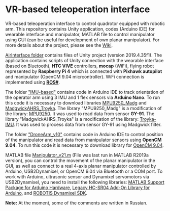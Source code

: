 # VR-based teleoperation interface
VR-based teleoperation interface to control quadrotor equipped with robotic arm. This repository contains Unity application, codes (Arduino IDE) for wearable interface and manipulator, MATLAB file to control manipulator using GUI (can be useful for development of own planar manipulator). For more details about the project, please see the [Wiki](https://github.com/Y-Grigoriy/VR-based-teleoperation-interface/wiki).

[AirInterface folder](https://github.com/Y-Grigoriy/VR-based_teleoperation_interface/tree/main/AirInterface) contains files of Unity project (version 2019.4.35f1). The application contains scripts of Unity connection with the wearable interface (based on Bluetooth), **HTC VIVE** controllers, **mocap** (WiFi), flying robot represented by **Raspberry Pi 4** which is connected with **Pixhawk autopilot** and manipulator (OpenCM 9.04 micrcontroller). WiFi connection is implemented using [**ROS#**](https://github.com/siemens/ros-sharp). 

The folder ["IMU-based"](https://github.com/Y-Grigoriy/VR-based-teleoperation-interface/tree/main/IMU-based) contains code in Arduino IDE to track orientation of the operator arm using 3 IMU and 1 flex sensors via **Arduino Nano**. To run this code it is necessary to download libraries [MPU9250_Madg](https://github.com/Y-Grigoriy/VR-based-teleoperation-interface/tree/main/MPU9250_Madg) and [MadgwickAHRS_Troyka](https://github.com/Y-Grigoriy/VR-based-teleoperation-interface/tree/main/MadgwickAHRS_Troyka). The library "MPU9250_Madg" is a modification of the library: [MPU9250](https://github.com/bolderflight/MPU9250). It was used to read data from sensor **GY-91**. The library "MadgwickAHRS_Troyka" is a modification of the library: [Troyka-IMU](https://github.com/amperka/Troyka-IMU). It was used to process data from sensor GY-91 using Madgwick filter.

The folder ["DroneArm_v10"](https://github.com/Y-Grigoriy/VR-based-teleoperation-interface/tree/main/DroneArm_v10) contains code in Arduino IDE to control position of the manipulator and read data from manipulator sensors using **OpenCM 9.04**. To run this code it is necessary to download library for [OpenCM 9.04](https://emanual.robotis.com/docs/en/software/arduino_ide/#install-on-windows).

MATLAB file [Manipulator_v21.m](https://github.com/Y-Grigoriy/VR-based-teleoperation-interface/blob/main/Manipulator_v21.m) (File was last run in MATLAB R2019a version), you can control the movement of the planar manipulator in the GUI, as well as connect to a real 4-axis planar manipulator controlled by Arduino, USB2Dynamixel, or OpenCM 9.04 via Bluetooth or a COM port. To work with Arduino, ultrasonic sensor and Dynamixel servomotors via USB2Dynamixel, you need to install the following libraries: [MATLAB Support Package for Arduino Hardware](https://www.mathworks.com/matlabcentral/fileexchange/47522-matlab-support-package-for-arduino-hardware?s_tid=srchtitle), [Legacy HC-SR04 Add-On Library for Arduino](https://www.mathworks.com/matlabcentral/fileexchange/57898-legacy-hc-sr04-add-on-library-for-arduino), and [ROBOTIS Dynamixel SDK](https://github.com/ROBOTIS-GIT/DynamixelSDK).

**Note:** At the moment, some of the comments are written in Russian.
